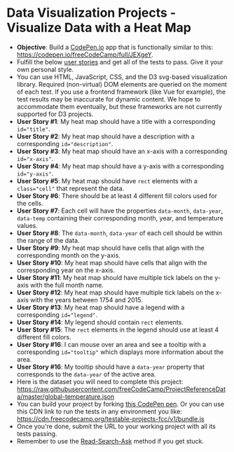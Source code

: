# Data Visualization Projects - Visualize Data with a Heat Map #

- **Objective**: Build a [CodePen.io](https://codepen.io/) app that is functionally similar to this: https://codepen.io/freeCodeCamp/full/JEXgeY.
- Fulfill the below [user stories](https://en.wikipedia.org/wiki/User_story) and get all of the tests to pass. Give it your own personal style.
- You can use HTML, JavaScript, CSS, and the D3 svg-based visualization library. Required (non-virtual) DOM elements are queried on the moment of each test. If you use a frontend framework (like Vue for example), the test results may be inaccurate for dynamic content. We hope to accommodate them eventually, but these frameworks are not currently supported for D3 projects.
- **User Story #1**: My heat map should have a title with a corresponding `id="title"`.
- **User Story #2**: My heat map should have a description with a corresponding `id="description"`.
- **User Story #3**: My heat map should have an x-axis with a corresponding `id="x-axis"`.
- **User Story #4**: My heat map should have a y-axis with a corresponding `id="y-axis"`.
- **User Story #5**: My heat map should have `rect` elements with a `class="cell"` that represent the data.
- **User Story #6**: There should be at least 4 different fill colors used for the cells.
- **User Story #7**: Each cell will have the properties `data-month`, `data-year`, `data-temp` containing their corresponding month, year, and temperature values.
- **User Story #8**: The `data-month`, `data-year` of each cell should be within the range of the data.
- **User Story #9**: My heat map should have cells that align with the corresponding month on the y-axis.
- **User Story #10**: My heat map should have cells that align with the corresponding year on the x-axis.
- **User Story #11**: My heat map should have multiple tick labels on the y-axis with the full month name.
- **User Story #12**: My heat map should have multiple tick labels on the x-axis with the years between 1754 and 2015.
- **User Story #13**: My heat map should have a legend with a corresponding `id="legend"`.
- **User Story #14**: My legend should contain `rect` elements.
- **User Story #15**: The `rect` elements in the legend should use at least 4 different fill colors.
- **User Story #16**: I can mouse over an area and see a tooltip with a corresponding `id="tooltip"` which displays more information about the area.
- **User Story #16**: My tooltip should have a `data-year` property that corresponds to the `data-year` of the active area.
- Here is the dataset you will need to complete this project: https://raw.githubusercontent.com/freeCodeCamp/ProjectReferenceData/master/global-temperature.json
- You can build your project by forking [this CodePen pen](https://codepen.io/freeCodeCamp/pen/MJjpwO). Or you can use this CDN link to run the tests in any environment you like: https://cdn.freecodecamp.org/testable-projects-fcc/v1/bundle.js
- Once you're done, submit the URL to your working project with all its tests passing.
- Remember to use the [Read-Search-Ask](https://forum.freecodecamp.org/t/how-to-get-help-when-you-are-stuck/19514) method if you get stuck.
